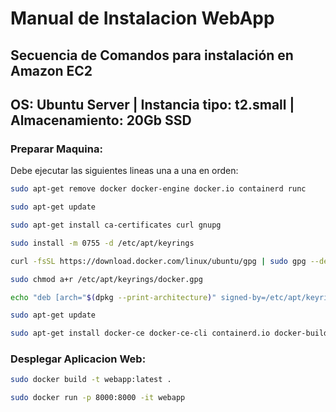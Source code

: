 # Manual de Instalacion WebApp
## Secuencia de Comandos para instalación en Amazon EC2
## OS: Ubuntu Server | Instancia tipo: t2.small | Almacenamiento: 20Gb SSD

### Preparar Maquina: 
Debe ejecutar las siguientes lineas una a una en orden:
```bash
sudo apt-get remove docker docker-engine docker.io containerd runc

sudo apt-get update

sudo apt-get install ca-certificates curl gnupg

sudo install -m 0755 -d /etc/apt/keyrings

curl -fsSL https://download.docker.com/linux/ubuntu/gpg | sudo gpg --dearmor -o /etc/apt/keyrings/docker.gpg

sudo chmod a+r /etc/apt/keyrings/docker.gpg

echo "deb [arch="$(dpkg --print-architecture)" signed-by=/etc/apt/keyrings/docker.gpg] https://download.docker.com/linux/ubuntu "$(. /etc/os-release && echo "$VERSION_CODENAME")" stable" | sudo tee /etc/apt/sources.list.d/docker.list > /dev/null

sudo apt-get update

sudo apt-get install docker-ce docker-ce-cli containerd.io docker-buildx-plugin docker-compose-plugin
```

### Desplegar Aplicacion Web:
```bash
sudo docker build -t webapp:latest .

sudo docker run -p 8000:8000 -it webapp
```